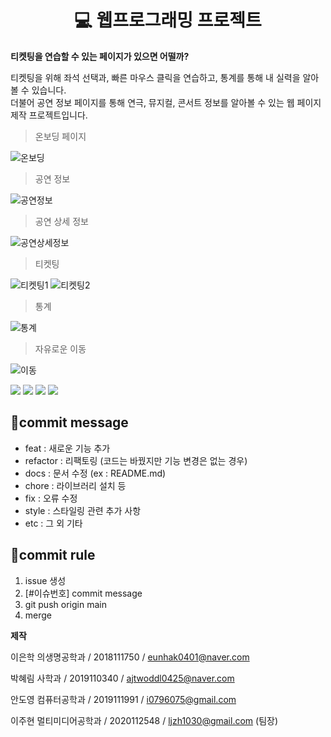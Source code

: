 <h1 align="center">💻 웹프로그래밍 프로젝트</h1> 
<b>티켓팅을 연습할 수 있는 페이지가 있으면 어떨까?</b>

티켓팅을 위해 좌석 선택과, 빠른 마우스 클릭을 연습하고,
통계를 통해 내 실력을 알아볼 수 있습니다. 
<br/>
더불어 공연 정보 페이지를 통해 연극, 뮤지컬, 콘서트 정보를 알아볼 수 있는 
웹 페이지 제작 프로젝트입니다.
 
> 온보딩 페이지 
 
![온보딩](https://github.com/DGUWebProgramming/web-project/assets/97423172/9e46ef04-9257-45bd-8ba0-18456e087a65)
 
> 공연 정보  
 
![공연정보](https://github.com/DGUWebProgramming/web-project/assets/97423172/d76c33b3-5e9f-4953-a7d7-0c01d982eaf9)

> 공연 상세 정보 
 
![공연상세정보](https://github.com/DGUWebProgramming/web-project/assets/97423172/a91098eb-a7ff-4255-809a-8d41eff9adce)
 
> 티켓팅  

![티켓팅1](https://github.com/DGUWebProgramming/web-project/assets/97423172/5b5d9e1b-c029-43c6-b05b-6251b44f8cf9)
![티켓팅2](https://github.com/DGUWebProgramming/web-project/assets/97423172/9e1bd186-8e9f-451b-a53b-3d0d7c65a05c)

> 통계

![통계](https://github.com/DGUWebProgramming/web-project/assets/97423172/487d98f9-714b-4c87-80c8-ddba30f9f989)
 
> 자유로운 이동 

![이동](https://github.com/DGUWebProgramming/web-project/assets/97423172/32becce2-fc32-4f6e-99bb-128c62f1c9c6)
   
<span></span>
<img src="https://img.shields.io/badge/html-E34F26?style=for-the-badge&logo=html5&logoColor=white">
<img src="https://img.shields.io/badge/css-1572B6?style=for-the-badge&logo=css3&logoColor=white"> <img src="https://img.shields.io/badge/javascript-F7DF1E?style=for-the-badge&logo=javascript&logoColor=black"> <img src="https://img.shields.io/badge/react-61DAFB?style=for-the-badge&logo=react&logoColor=black">  

<h2>📃commit message</h2> 
 
- feat : 새로운 기능 추가  
- refactor : 리팩토링 (코드는 바꿨지만 기능 변경은 없는 경우) 
- docs : 문서 수정 (ex : README.md)
- chore : 라이브러리 설치 등
- fix : 오류 수정
- style : 스타일링 관련 추가 사항
- etc : 그 외 기타 
  
<h2>🔧commit rule</h2> 
 
1. issue 생성 
2. [#이슈번호] commit message
3. git push origin main 
4. merge 
 
<b>제작</b> 

이은학 의생명공학과 / 2018111750 / eunhak0401@naver.com 

박혜림 사학과 / 2019110340 / ajtwoddl0425@naver.com 

안도영 컴퓨터공학과 / 2019111991 / i0796075@gmail.com 

이주현 멀티미디어공학과 / 2020112548 / ljzh1030@gmail.com (팀장)
